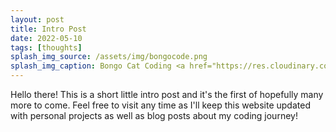 ```yaml
---
layout: post
title: Intro Post
date: 2022-05-10
tags: [thoughts]
splash_img_source: /assets/img/bongocode.png
splash_img_caption: Bongo Cat Coding <a href="https://res.cloudinary.com/practicaldev/image/fetch/s--AILWL9dz--/c_imagga_scale,f_auto,fl_progressive,h_500,q_auto,w_1000/https://dev-to-uploads.s3.amazonaws.com/i/6vnsxy7g486k12yp4bhd.jpg">Image Source</a>
---
```


Hello there! This is a short little intro post and it's the first of hopefully many more to come. Feel free to visit any time as I'll keep this website updated with personal projects as well as blog posts about my coding journey!
